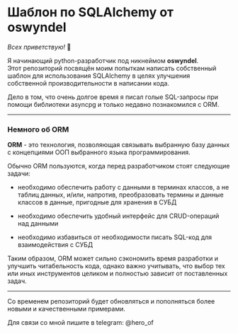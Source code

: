 # Шаблон по SQLAlchemy от oswyndel

_Всех приветствую!_ 🤝

Я начинающий python-разработчик под никнеймом **oswyndel**.  
Этот репозиторий посвящён моим попыткам написать собственный шаблон для использования SQLAlchemy в целях
улучшения собственной производительности в написании кода.

Дело в том, что очень долгое время я писал голые SQL-запросы при помощи библиотеки asyncpg и только недавно познакомился с ORM.

---

### Немного об ORM 

**ORM** - это технология, позволяющая связывать выбранную базу данных с концепциями ООП выбранного языка программирования.

Обычно ORM пользуются, когда перед разработчиком стоят следующие задачи:

- необходимо обеспечить работу с данными в терминах классов, а не таблиц данных, и/или, напротив, преобразовать термины и данные классов в данные, пригодные для хранения в СУБД


- необходимо обеспечить удобный интерфейс для CRUD-операций над данными


- необходимо избавиться от необходимости писать SQL-код для взаимодействия с СУБД

Таким образом, ORM может сильно сэкономить время разработки и улучшить читабельность кода, однако важно учитывать, что выбор тех или иных инструментов целиком и полностью зависит от поставленных задач.

---

Со временем репозиторий будет обновляться и пополняться более новыми и качественными примерами.

Для связи со мной пишите в telegram: @hero_of

